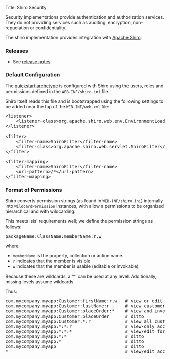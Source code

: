 Title: Shiro Security

Security implementations provide authentication and authorization services. They do not providing services such as auditing, encryption, non-repudiation or confidentiality.

The shiro implementation provides integration with [Apache Shiro](http://shiro.apache.org).

### Releases

- See [release notes](release-notes/about.html).

### Default Configuration

The [quickstart archetype](../../../getting-started/quickstart-archetype.html) is configured with Shiro using the users, roles and permissions defined in the `WEB-INF/shiro.ini` file.

Shiro itself reads this file and is bootstrapped using the following settings to be added near the top of the `WEB-INF/web.xml` file:

<pre>
&lt;listener&gt;
    &lt;listener-class&gt;org.apache.shiro.web.env.EnvironmentLoaderListener&lt;/listener-class&gt;
&lt;/listener&gt;

&lt;filter&gt;
    &lt;filter-name&gt;ShiroFilter&lt;/filter-name&gt;
    &lt;filter-class&gt;org.apache.shiro.web.servlet.ShiroFilter&lt;/filter-class&gt;
&lt;/filter&gt;

&lt;filter-mapping&gt;
    &lt;filter-name&gt;ShiroFilter&lt;/filter-name&gt;
    &lt;url-pattern&gt;/*&lt;/url-pattern&gt;
&lt;/filter-mapping&gt;
</pre>

### Format of Permissions

Shiro converts permission strings (as found in `WEB-INF/shiro.ini`) internally into `WildcardPermission` instances, with allow a permissions to be organized hierarchical and with wildcarding.  

This meets Isis' requirements well; we define the permission strings as follows:

<pre>
packageName:ClassName:memberName:r,w
</pre>

where:

* `memberName` is the property, collection or action name.
* `r` indicates that the member is visible
* `w` indicates that the member is usable (editable or invokable)

Because these are wildcards, a '*' can be used at any level.  Additionally, missing levels assume wildcards.

Thus:

<pre>
com.mycompany.myapp:Customer:firstName:r,w   # view or edit customer's firstName
com.mycompany.myapp:Customer:lastName:r      # view customer's lastName only
com.mycompany.myapp:Customer:placeOrder:*    # view and invoke placeOrder action
com.mycompany.myapp:Customer:placeOrder      # ditto
com.mycompany.myapp:Customer:*:r             # view all customer class members
com.mycompany.myapp:*:*:r                    # view-only access for all classes in myapp package
com.mycompany.myapp:*:*:*                    # view/edit for all classes in myapp package
com.mycompany.myapp:*:*                      # ditto
com.mycompany.myapp:*                        # ditto
com.mycompany.myapp                          # ditto
*                                            # view/edit access to everything
</pre>


<!--
### Configuring 

- [Using Apache DS for authentication](using-apache-ds-for-authentication.html)
-->
